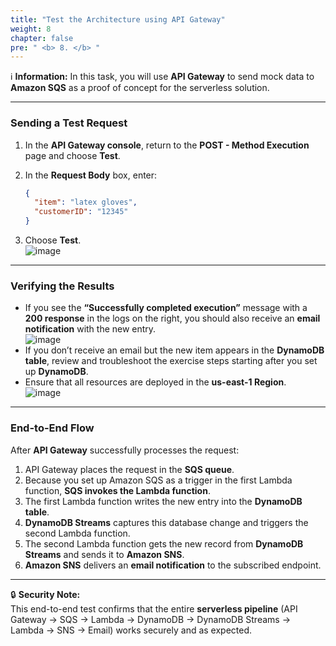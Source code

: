 ```yaml
---
title: "Test the Architecture using API Gateway"
weight: 8
chapter: false
pre: " <b> 8. </b> "
---
```


ℹ️ **Information:** In this task, you will use **API Gateway** to send mock data to **Amazon SQS** as a proof of concept for the serverless solution.

---

### Sending a Test Request

1. In the **API Gateway console**, return to the **POST - Method Execution** page and choose **Test**.  
2. In the **Request Body** box, enter:  

    ```json
    {  
      "item": "latex gloves",
      "customerID": "12345"
    }
    ```

3. Choose **Test**.  
![image](/images/8-TestingtheArchitecture/8.test.png)
---

### Verifying the Results

- If you see the **“Successfully completed execution”** message with a **200 response** in the logs on the right, you should also receive an **email notification** with the new entry.  
![image](/images/8-TestingtheArchitecture/9.result.png)
- If you don’t receive an email but the new item appears in the **DynamoDB table**, review and troubleshoot the exercise steps starting after you set up **DynamoDB**.  
- Ensure that all resources are deployed in the **us-east-1 Region**.  
![image](/images/8-TestingtheArchitecture/10.result.png)
---

### End-to-End Flow

After **API Gateway** successfully processes the request:  

1. API Gateway places the request in the **SQS queue**.  
2. Because you set up Amazon SQS as a trigger in the first Lambda function, **SQS invokes the Lambda function**.  
3. The first Lambda function writes the new entry into the **DynamoDB table**.  
4. **DynamoDB Streams** captures this database change and triggers the second Lambda function.  
5. The second Lambda function gets the new record from **DynamoDB Streams** and sends it to **Amazon SNS**.  
6. **Amazon SNS** delivers an **email notification** to the subscribed endpoint.  

---

🔒 **Security Note:**  
This end-to-end test confirms that the entire **serverless pipeline** (API Gateway → SQS → Lambda → DynamoDB → DynamoDB Streams → Lambda → SNS → Email) works securely and as expected.
